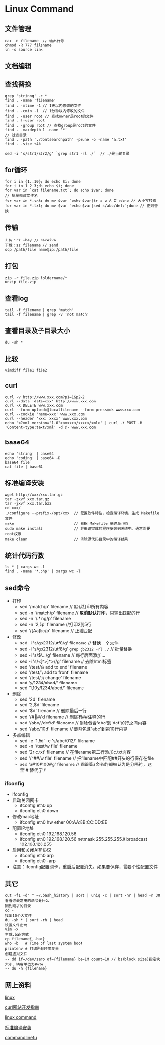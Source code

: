 Linux Command
============================

## 文件管理
    cat -n filename  // 输出行号
    chmod -R 777 filename
    ln -s source link

## 文档编辑

## 查找替换
    grep 'strinng' -r *
    find . -name 'filename'
    find . -mtime -1 // 1天以内修改的文件
    find . -cmin -1  // 1分钟以内修改的文件
    find . -user root // 查找owner是root的文件
    find . !-user root 
    find . -group root // 查找group是root的文件
    find . -maxdepth 1 -name '*'
    // 过滤目录
    find . -path './dontsearchpath' -prune -o -name 'a.txt'
    find . -size +4k 

    sed -i 's/str1/str2/g' `grep str1 -rl ./`  // ./是当前目录
    
## for循环
    for i in {1..10}; do echo $i; done
    for i in 1 2 3;do echo $i; done
    for var in `cat filename.txt`; do echo $var; done
    // 批量修改文件名
    for var in *.txt; do mv $var `echo $var|tr a-z A-Z`;done // 大小写转换
    for var in *.txt; do mv $var `echo $var|sed s/abc/def/`;done // 正则替换
    
    

## 传输
    上传：rz -bey // receive
    下载：sz filename // send
    scp /path/file name@ip:/path/file

## 打包
    zip -r file.zip foldername/*
    unzip file.zip

## 查看log
    tail -f filename | grep 'match'
    tail -f filename | grep -v 'not match'

## 查看目录及子目录大小
    du -sh *

## 比较
    vimdiff file1 file2

## curl
    curl -v http://www.xxx.com?p1=1&p2=2
    curl --data 'data=xxx' http://www.xxx.com
    curl -X DELETE www.xxx.com
    curl --form upload=@localfilename --form press=ok www.xxx.com
    curl --cookie 'name=xxx' www.xxx.com
    curl --header 'xxx: xxxx' www.xxx.com
    echo '<?xml version="1.0"><xxx></xxx></xml>' | curl -X POST -H 'Content-type:text/xml' -d @- www.xxx.com

## base64
    echo 'string' | base64
    echo 'coding' | base64 -D
    base64 file
    cat file | base64

## 标准编译安装
    wget http://xxx/xxx.tar.gz
    tar -zxvf xxx.tar.gz
    tar -jxvf xxx.tar.bz2
    cd xxx/
    ./configure --prefix-/opt/xxx  // 配置软件特性，检查编译环境，生成 Makefile文件
    make                           // 根据 Makefile 编译源代码
    sudo make install              // 将编译完成的程序安装到系统中。通常需要 root权限
    make clean                     // 清除源代码目录中的编译结果

## 统计代码行数
    ls * | xargs wc -l
    find . -name '*.php' | xargs wc -l

## sed命令
* 打印
  - sed '/match/p' filename  // 默认打印所有内容
  - sed -n '/match/p' filename //  **取消默认打印**，只输出匹配的行
  - sed -n '/.*ing/p' filename
  - sed -n '2,5p' filename  //打印2到5行
  - sed '/[Aa]bc/p' filename // 正则匹配
* 修改
  - sed -i 's/gb2312/utf8/g' filename // 替换一个文件
  - sed -i 's/gb2312/utf8/g' `grep gb2312 -rl ./` // 批量替换
  - sed -i 's/$/.../g' filename // 每行后面添加...
  - sed -i 's/<[^>]*>//g' filename // 去除html标签
  - sed '/test/a\ add to end' filename
  - sed '/test/i\ add to front' filename
  - sed '/test/c\ change' filename
  - sed 'y/1234/abcd/' filename
  - sed '1,10y/1234/abcd/' filename
* 删除
  - sed '2d' filename
  - sed '2,$d' filename
  - sed '$d' filename // 删除最后一行
  - sed '/##/'d filename // 删除有##注释的行
  - sed '/abc/,/def/d' filename // 删除包含'abc'到'def'的行之间内容
  - sed '/abc/,10d' filename // 删除包含'abc'到第10行内容
* 多点编辑
  - sed -e '1,5d' -e 's/abc/012/' filename
  - sed -n '/test/w file' filename 
  - sed '2r c.txt' filename // 在filename第二行添加c.txt内容
  - sed '/^##/w file' filename // 把filename中匹配##开头的行保存在file
  - sed 's#10#100#g' filename // 紧跟着s命令的都被认为是分隔符，这里'#'替代了'/'
  


### ifconfig
* ifconfig
* 启动关闭网卡
  - ifconfig eth0 up
  - ifconfig eth0 down
* 修改mac地址
  - ifconfig eth0 hw ether 00:AA:BB:CC:DD:EE
* 配置IP地址
  - ifconfig eth0 192.168.120.56 
  - ifconfig eth0 192.168.120.56 netmask 255.255.255.0 broadcast 192.168.120.255
* 启用和关闭ARP协议
  - ifconfig eth0 arp
  - ifconfig eth0 -arp
* 注意：ifconfig配置网卡，重启后配置消失。如果要保存，需要个性配置文件

## 其它
    cut -f1 -d" " ~/.bash_history | sort | uniq -c | sort -nr | head -n 30 看看你最常用的命令是什么
    回到刚才的目录
    cd - 
    找出10个大文件
    du -sh * | sort -rh | head
    设置文件密码
    vim -x
    生成.bak方式
    cp filename{,.bak}
    who -b   # Time of last system boot
    printenv # 打印所有环境变量
    创建虚拟文件
    -- dd if=/dev/zero of={filename} bs=1M count=10 // bs(block size)指定块大小，缺省单位为Byte
    -- du -h {filename}

## 网上资料
[linux](http://www.linux.org/ "linux")

[curl网站开发指南](http://www.ruanyifeng.com/blog/2011/09/curl.html "curl网站开发指南")

[linux command](http://linux.chinaitlab.com/special/linuxcom/ "linux command")

[标准编译安装](http://i.linuxtoy.org/docs/guide/ch18s02.html "标准编译安装")

[commandlinefu](http://beta.commandlinefu.cn/ "commandlineful")
